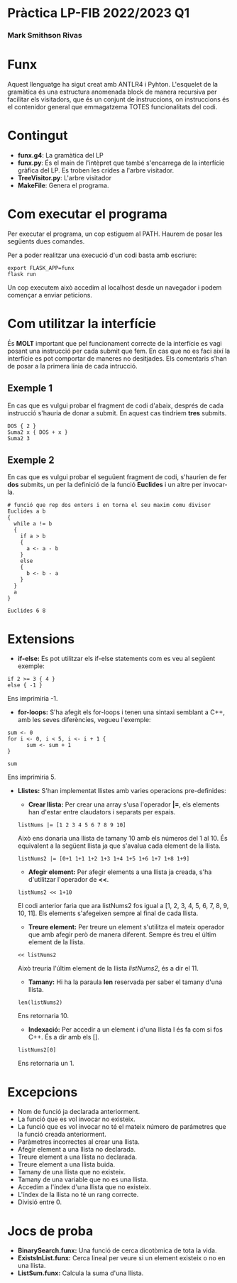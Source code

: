 # Pràctica LP-FIB 2022/2023 Q1
### Mark Smithson Rivas

# Funx
Aquest llenguatge ha sigut creat amb ANTLR4 i Pyhton. L'esquelet de la gramàtica és una estructura anomenada block de manera recursiva per facilitar els visitadors, que és un conjunt de instruccions, on instruccions és el contenidor general que emmagatzema TOTES funcionalitats del codi.

# Contingut
* **funx.g4**: La gramàtica del LP
* **funx.py**: És el main de l'intèpret que també s'encarrega de la interfície gràfica del LP. Es troben les crides a l'arbre visitador.
* **TreeVisitor.py**: L'arbre visitador
* **MakeFile**: Genera el programa.

# Com executar el programa
Per executar el programa, un cop estiguem al PATH. Haurem de posar les següents dues comandes.

Per a poder realitzar una execució d'un codi basta amb escriure:
```
export FLASK_APP=funx
flask run
```

Un cop executem això accedim al localhost desde un navegador i podem començar a enviar peticions.

# Com utilitzar la interfície 
És **MOLT** important que pel funcionament correcte de la interfície es vagi posant una instrucció per cada submit que fem. En cas que no es faci així la interfície es pot comportar de maneres no desitjades. Els comentaris s'han de posar a la primera línia de cada intrucció.
## Exemple 1
En cas que es vulgui probar el fragment de codi d'abaix, després de cada instrucció s'hauria de donar a submit. En aquest cas tindriem **tres** submits.
```
DOS { 2 }
Suma2 x { DOS + x }
Suma2 3
```

## Exemple 2
En cas que es vulgui probar el seguüent fragment de codi, s'hauríen de fer **dos** submits, un per la definició de la funció **Euclides** i un altre per invocar-la.
```
# funció que rep dos enters i en torna el seu maxim comu divisor
Euclides a b
{
  while a != b
  {
    if a > b 
    {
      a <- a - b
    }
    else
    {
      b <- b - a
    }
  }
  a
}

Euclides 6 8
```

# Extensions
* **if-else:** Es pot utilitzar els if-else statements com es veu al següent exemple:
```
if 2 >= 3 { 4 }
else { -1 }
```

Ens imprimiria -1.

* **for-loops:** S'ha afegit els for-loops i tenen una sintaxi semblant a C++, amb les seves diferències, vegueu l'exemple:
```
sum <- 0
for i <- 0, i < 5, i <- i + 1 {
      sum <- sum + 1
}

sum
```
Ens imprimiria 5.

* **Llistes:** S'han implementat llistes amb varies operacions pre-definides:
    * **Crear llista:** Per crear una array s'usa l'operador **|=**, els elements han d'estar entre claudators i separats per espais.
    ```
    listNums |= [1 2 3 4 5 6 7 8 9 10]
    ```
    Això ens donaria una llista de tamany 10 amb els números del 1 al 10. És equivalent a la següent llista ja que s'avalua cada element de la llista.
    ```
    listNums2 |= [0+1 1+1 1+2 1+3 1+4 1+5 1+6 1+7 1+8 1+9]
    ```
    * **Afegir element:** Per afegir elements a una llista ja creada, s'ha d'utilitzar l'operador de **<<**.
    ```
    listNums2 << 1+10
    ```
    El codi anterior faria que ara listNums2 fos igual a [1, 2, 3, 4, 5, 6, 7, 8, 9, 10, 11]. Els elements s'afegeixen sempre al final de cada llista.
    * **Treure element:** Per treure un element s'utilitza el mateix operador que amb afegir però de manera diferent. Sempre és treu el últim element de la llista.
    ```
    << listNums2
    ```
    Això treuria l'últim element de la llista *listNums2*, és a dir el 11.

    * **Tamany:** Hi ha la paraula **len** reservada per saber el tamany d'una llista.
    ```
    len(listNums2)
    ```
    Ens retornaria 10.
    * **Indexació:** Per accedir a un element i d'una llista l és fa com si fos C++. És a dir amb els [].
     ```
    listNums2[0]
    ```
    Ens retornaria un 1.

# Excepcions
* Nom de funció ja declarada anteriorment.
* La funció que es vol invocar no existeix.
* La funció que es vol invocar no té el mateix número de parámetres que la funció creada anteriorment.
* Paràmetres incorrectes al crear una llista.
* Afegir element a una llista no declarada.
* Treure element a una llista no declarada.
* Treure element a una llista buida.
* Tamany de una llista que no existeix.
* Tamany de una variable que no es una llista.
* Accedim a l'índex d'una llista que no existeix.
* L'índex de la llista no té un rang correcte.
* Divisió entre 0.

# Jocs de proba
* **BinarySearch.funx:** Una funció de cerca dicotòmica de tota la vida.
* **ExistsInList.funx:** Cerca lineal per veure si un element existeix o no en una llista.
* **ListSum.funx:** Calcula la suma d'una llista.
